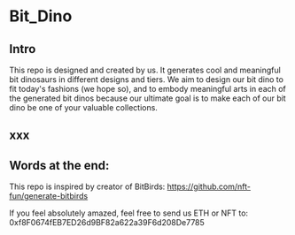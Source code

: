 # Bit_Dino

## Intro
This repo is designed and created by us. It generates cool and meaningful bit dinosaurs in different designs and tiers. We aim to design our bit dino to fit today's fashions (we hope so), and to embody meaningful arts in each of the generated bit dinos because our ultimate goal is to make each of our bit dino be one of your valuable collections.

## xxx 



## Words at the end: 
This repo is inspired by creator of BitBirds:
https://github.com/nft-fun/generate-bitbirds

If you feel absolutely amazed, feel free to send us ETH or NFT to:
0xf8F0674fEB7ED26d9BF82a622a39F6d208De7785
